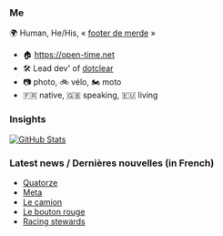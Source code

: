 ### Me

🌍 Human, He/His, « [footer de merde](https://open-time.net/post/2013/07/17/La-veritable-histoire-du-Footer-de-merde-) » 
* 🏠 https://open-time.net 
* 🛠️ Lead dev' of [dotclear](https://git.dotclear.org/dev/dotclear)
* 📷 photo, 🚲 vélo, 🏍️ moto 
* 🇫🇷 native, 🇬🇧 speaking, 🇪🇺 living

### Insights

[![GitHub Stats](https://github-readme-stats-sigma-five.vercel.app/api?username=franck-paul)](https://github.com/franck-paul)

### Latest news / Dernières nouvelles (in French)

<!-- BLOG-POST-LIST:START -->
- [Quatorze](https://open-time.net/post/2025/01/30/Quatorze)
- [Meta](https://open-time.net/post/2025/01/29/Meta)
- [Le camion](https://open-time.net/post/2025/01/28/Le-camion)
- [Le bouton rouge](https://open-time.net/post/2025/01/27/Le-bouton-rouge)
- [Racing stewards](https://open-time.net/post/2025/01/26/Racing-stewards)
<!-- BLOG-POST-LIST:END -->
